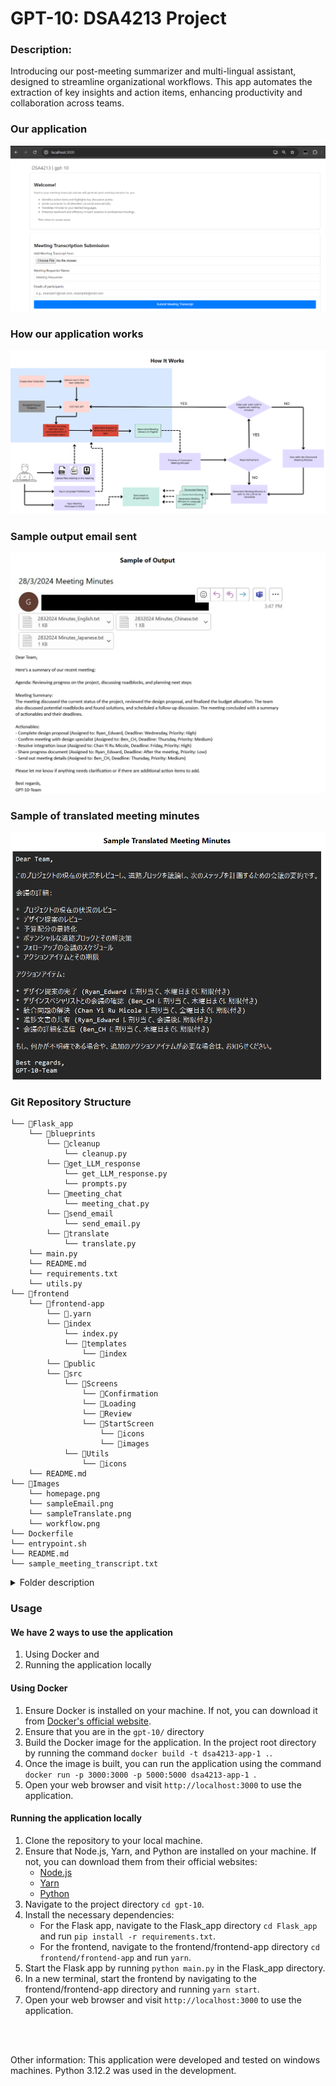 # GPT-10: DSA4213 Project

### Description:
Introducing our post-meeting summarizer and multi-lingual assistant, designed to streamline organizational workflows. This app automates the extraction of key insights and action items, enhancing productivity and collaboration across teams. 

### Our application
![alt text](./Images/homepage.png)

### How our application works
![alt text](./Images/workflow.png)

### Sample output email sent
![alt text](./Images/sampleEmail.png)

### Sample of translated meeting minutes
![alt text](./Images/sampleTranslate.png)

### Git Repository Structure
```
└── 📁Flask_app
    └── 📁blueprints
        └── 📁cleanup
            └── cleanup.py
        └── 📁get_LLM_response
            └── get_LLM_response.py
            └── prompts.py
        └── 📁meeting_chat
            └── meeting_chat.py
        └── 📁send_email
            └── send_email.py
        └── 📁translate
            └── translate.py
    └── main.py
    └── README.md
    └── requirements.txt
    └── utils.py
└── 📁frontend
    └── 📁frontend-app
        └── 📁.yarn
        └── 📁index
            └── index.py
            └── 📁templates
                └── 📁index
        └── 📁public
        └── 📁src
            └── 📁Screens
                └── 📁Confirmation
                └── 📁Loading
                └── 📁Review
                └── 📁StartScreen
                    └── 📁icons
                    └── 📁images
            └── 📁Utils
                └── 📁icons
    └── README.md
└── 📁Images
    └── homepage.png
    └── sampleEmail.png
    └── sampleTranslate.png
    └── workflow.png
└── Dockerfile
└── entrypoint.sh
└── README.md
└── sample_meeting_transcript.txt
```
<details>
<summary>Folder description</summary>

- 📁Flask_app: This is the backend of the application. It contains the Flask server and all the blueprints for the different functionalities.
    - 📁blueprints: This folder contains different modules for the functionalities of the application.
        - 📁cleanup: This module is responsible for cleaning up the data.
            - cleanup.py: This file contains the code for the cleanup process.
        - 📁get_LLM_response: This module is responsible for getting responses from the LLM.
            - get_LLM_response.py: This file contains the code for getting responses.
            - prompts.py: This file contains the prompts for the LLM.
        - 📁meeting_chat: This module is responsible for handling the meeting chat.
            - meeting_chat.py: This file contains the code for the meeting chat.
        - 📁send_email: This module is responsible for sending emails.
            - send_email.py: This file contains the code for sending emails.
        - 📁translate: This module is responsible for translating text.
            - translate.py: This file contains the code for translation.
    - main.py: This is the main file that runs the Flask server.
    - README.md : README for the backend
    - requirements.txt
    - utils.py: This file contains utility functions used across the application.
- 📁frontend: This is the frontend of the application. It contains the React app.
    - 📁frontend-app: This folder contains the React application.
        - 📁.yarn: This folder contains Yarn related files.
        - 📁public: This folder contains public assets like images, icons, etc.
        - 📁src: This folder contains the source code for the React app.
            - 📁Screens: This folder contains the different screens of the app.
                - 📁Confirmation: This folder contains the Confirmation screen.
                - 📁Loading: This folder contains the Loading screen.
                - 📁Review: This folder contains the Review screen.
                - 📁StartScreen: This folder contains the Start screen.
                    - 📁icons: This folder contains the icons for the Start screen.
                    - 📁images: This folder contains the images for the Start screen.
            - 📁Utils: This folder contains utility functions used across the application.
                - 📁icons: This folder contains the icons for the Utils.
    - README: README for the frontend.
- 📁Images: This folder contains images of our application and outputs.
- Dockerfile: This file is used to create a Docker image for the application.
- entrypoint.sh: This script is executed at the start of the Docker container. It starts up both the backend and frontend.
- README.md: This is the main README file for the project. It provides an overview of the project and instructions on how to use the application.
- sample_meeting_transcript.txt: This is a sample transcript file that can be used to test the application.
</details>

### Usage
#### We have 2 ways to use the application
1. Using Docker and 
2. Running the application locally

#### Using Docker
1. Ensure Docker is installed on your machine. If not, you can download it from [Docker's official website](https://www.docker.com/products/docker-desktop).
2. Ensure that you are in the `gpt-10/` directory
3. Build the Docker image for the application. In the project root directory by running the command `docker build -t dsa4213-app-1 .`.
4. Once the image is built, you can run the application using the command `docker run -p 3000:3000 -p 5000:5000 dsa4213-app-1 `.
5. Open your web browser and visit `http://localhost:3000` to use the application.

#### Running the application locally
1. Clone the repository to your local machine.
2. Ensure that Node.js, Yarn, and Python are installed on your machine. If not, you can download them from their official websites:
    - [Node.js](https://nodejs.org/en/download/)
    - [Yarn](https://classic.yarnpkg.com/en/docs/install/#windows-stable)
    - [Python](https://www.python.org/downloads/)
3. Navigate to the project directory `cd gpt-10`.
4. Install the necessary dependencies:
    - For the Flask app, navigate to the Flask_app directory `cd Flask_app` and run `pip install -r requirements.txt`.
    - For the frontend, navigate to the frontend/frontend-app directory `cd frontend/frontend-app` and run `yarn`.
5. Start the Flask app by running `python main.py` in the Flask_app directory.
6. In a new terminal, start the frontend by navigating to the frontend/frontend-app directory and running `yarn start`.
7. Open your web browser and visit `http://localhost:3000` to use the application.


<br>
<br>

Other information:
This application were developed and tested on windows machines. Python 3.12.2 was used in the development.